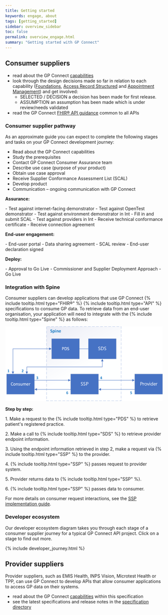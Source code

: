 ```yaml
---
title: Getting started
keywords: engage, about
tags: [getting_started]
sidebar: overview_sidebar
toc: false
permalink: overview_engage.html
summary: "Getting started with GP Connect"
---
```


## Consumer suppliers ##

- read about the GP Connect [capabilities](overview_priority_capabilities.html)
- look through the design decisions made so far in relation to each capability ([Foundations](foundations_design.html), [Access Record Structured](accessrecord_structured_design.html) and [Appointment Management](appointments_design.html)) and get involved:
	- <span class="label label-success">SELECTED</span> / <span class="label label-info">DECISION</span> a decision has been made for first release.
	- <span class="label label-warning">ASSUMPTION</span> an assumption has been made which is under review/needs validated
- read the GP Connect [FHIR&reg; API guidance](development_fhir_api_guidance.html) common to all APIs

### Consumer supplier pathway ###
As an approximate guide you can expect to complete the following stages and tasks on your GP Connect development journey:

- Read about the GP Connect capabilities
- Study the prerequisites
- Contact GP Connect Consumer Assurance team
- Describe use case (purpose of your product)
- Obtain use case approval
- Receive Supplier Conformance Assessment List (SCAL)
- Develop product
- Communication – ongoing communication with GP Connect
<p><strong>Assurance:</strong></p>
- Test against internet-facing demonstrator
- Test against OpenTest demonstrator
- Test against environment demonstrator in Int
- Fill in and submit SCAL
- Test against providers in Int
- Receive technical conformance certificate
- Receive connection agreement
<p><strong>End-user engagement:</strong></p>
- End-user portal
- Data sharing agreement
- SCAL review
- End-user declaration signed
<p><strong>Deploy:</strong></p>
- Approval to Go Live
- Commissioner and Supplier Deployment Approach
- Go Live

### Integration with Spine ###

<p>Consumer suppliers can develop applications that use GP Connect {% include tooltip.html type="FHIR&reg;" %} {% include tooltip.html type="API" %} specifications to consume GP data. To retrieve data from an end-user organisation, your application will need to integrate with the {% include tooltip.html type="Spine" %} as follows:</p>

![Img](images/overview/gp_connect_apis.png)

**Step by step:**
<p>1. Make a request to the {% include tooltip.html type="PDS" %} to retrieve patient's registered practice.</p>
<p>2. Make a call to {% include tooltip.html type="SDS" %} to retrieve provider endpoint information.</p>
<p>3. Using the endpoint information retrieved in step 2, make a request via {% include tooltip.html type="SSP" %} to the provider.</p>
<p>4. {% include tooltip.html type="SSP" %} passes request to provider system.</p>
<p>5. Provider returns data to {% include tooltip.html type="SSP" %}.</p>
<p>6. {% include tooltip.html type="SSP" %} passes data to consumer.</p>

For more details on consumer request interactions, see the [SSP implementation guide](https://developer.nhs.uk/apis/spine-core-1-0/ssp_implementation_guide.html).

### Developer ecosystem ###

Our developer ecosystem diagram takes you through each stage of a consumer supplier journey for a typical GP Connect API project. Click on a stage to find out more.

{% include developer_journey.html %}

## Provider suppliers ##

Provider suppliers, such as EMIS Health, INPS Vision, Microtest Health or TPP, can use GP Connect to develop APIs that allow consumer applications to access GP data on their systems.

- read about the GP Connect [capabilities](overview_priority_capabilities.html) within this specification
- see the latest specifications and release notes in the [specification directory](https://digital.nhs.uk/services/gp-connect/gp-connect-specifications-for-developers)


